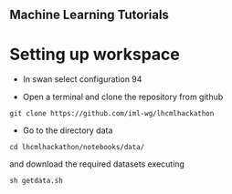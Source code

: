 ## Machine Learning Tutorials

# Setting up workspace
* In swan select configuration 94

* Open a terminal and clone the repository from github
```
git clone https://github.com/iml-wg/lhcmlhackathon
```

* Go to the directory data
```
cd lhcmlhackathon/notebooks/data/
```
and download the required datasets executing
```
sh getdata.sh
```

